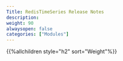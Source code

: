 ```yaml
---
Title: RedisTimeSeries Release Notes
description:
weight: 90
alwaysopen: false
categories: ["Modules"]
---
```

{{%allchildren style="h2" sort="Weight"%}}
